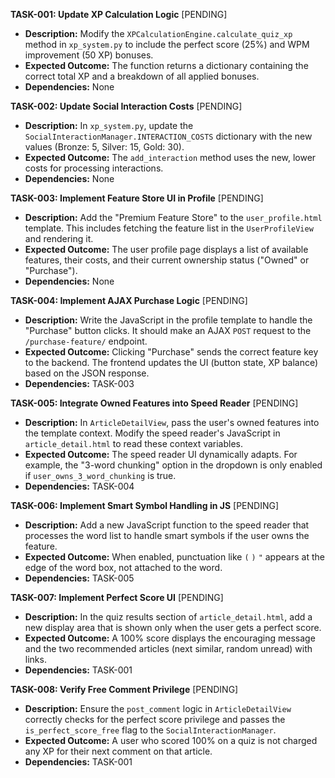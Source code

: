 **TASK-001: Update XP Calculation Logic** \[PENDING]
*   **Description:** Modify the `XPCalculationEngine.calculate_quiz_xp` method in `xp_system.py` to include the perfect score (25%) and WPM improvement (50 XP) bonuses.
*   **Expected Outcome:** The function returns a dictionary containing the correct total XP and a breakdown of all applied bonuses.
*   **Dependencies:** None

**TASK-002: Update Social Interaction Costs** \[PENDING]
*   **Description:** In `xp_system.py`, update the `SocialInteractionManager.INTERACTION_COSTS` dictionary with the new values (Bronze: 5, Silver: 15, Gold: 30).
*   **Expected Outcome:** The `add_interaction` method uses the new, lower costs for processing interactions.
*   **Dependencies:** None

**TASK-003: Implement Feature Store UI in Profile** \[PENDING]
*   **Description:** Add the "Premium Feature Store" to the `user_profile.html` template. This includes fetching the feature list in the `UserProfileView` and rendering it.
*   **Expected Outcome:** The user profile page displays a list of available features, their costs, and their current ownership status ("Owned" or "Purchase").
*   **Dependencies:** None

**TASK-004: Implement AJAX Purchase Logic** \[PENDING]
*   **Description:** Write the JavaScript in the profile template to handle the "Purchase" button clicks. It should make an AJAX `POST` request to the `/purchase-feature/` endpoint.
*   **Expected Outcome:** Clicking "Purchase" sends the correct feature key to the backend. The frontend updates the UI (button state, XP balance) based on the JSON response.
*   **Dependencies:** TASK-003

**TASK-005: Integrate Owned Features into Speed Reader** \[PENDING]
*   **Description:** In `ArticleDetailView`, pass the user's owned features into the template context. Modify the speed reader's JavaScript in `article_detail.html` to read these context variables.
*   **Expected Outcome:** The speed reader UI dynamically adapts. For example, the "3-word chunking" option in the dropdown is only enabled if `user_owns_3_word_chunking` is true.
*   **Dependencies:** TASK-004

**TASK-006: Implement Smart Symbol Handling in JS** \[PENDING]
*   **Description:** Add a new JavaScript function to the speed reader that processes the word list to handle smart symbols if the user owns the feature.
*   **Expected Outcome:** When enabled, punctuation like `(` `)` `"` appears at the edge of the word box, not attached to the word.
*   **Dependencies:** TASK-005

**TASK-007: Implement Perfect Score UI** \[PENDING]
*   **Description:** In the quiz results section of `article_detail.html`, add a new display area that is shown only when the user gets a perfect score.
*   **Expected Outcome:** A 100% score displays the encouraging message and the two recommended articles (next similar, random unread) with links.
*   **Dependencies:** TASK-001

**TASK-008: Verify Free Comment Privilege** \[PENDING]
*   **Description:** Ensure the `post_comment` logic in `ArticleDetailView` correctly checks for the perfect score privilege and passes the `is_perfect_score_free` flag to the `SocialInteractionManager`.
*   **Expected Outcome:** A user who scored 100% on a quiz is not charged any XP for their next comment on that article.
*   **Dependencies:** TASK-001